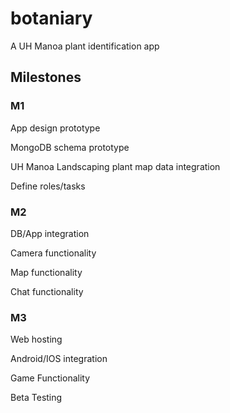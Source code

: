 # botaniary


A UH Manoa plant identification app

## Milestones


### M1
App design prototype

MongoDB schema prototype

UH Manoa Landscaping plant map data integration

Define roles/tasks

### M2
DB/App integration

Camera functionality

Map functionality

Chat functionality

### M3
Web hosting

Android/IOS integration

Game Functionality

Beta Testing
